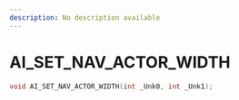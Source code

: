 ```yaml
---
description: No description available 
---
```


# AI_SET_NAV_ACTOR_WIDTH

```cpp
void AI_SET_NAV_ACTOR_WIDTH(int _Unk0, int _Unk1);
```